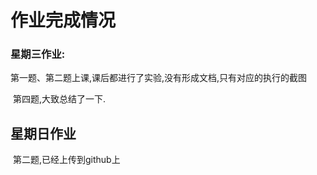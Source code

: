 # 作业完成情况

###  星期三作业:

​		第一题、第二题上课,课后都进行了实验,没有形成文档,只有对应的执行的截图

​		第四题,大致总结了一下.

## 星期日作业

​		第二题,已经上传到github上
